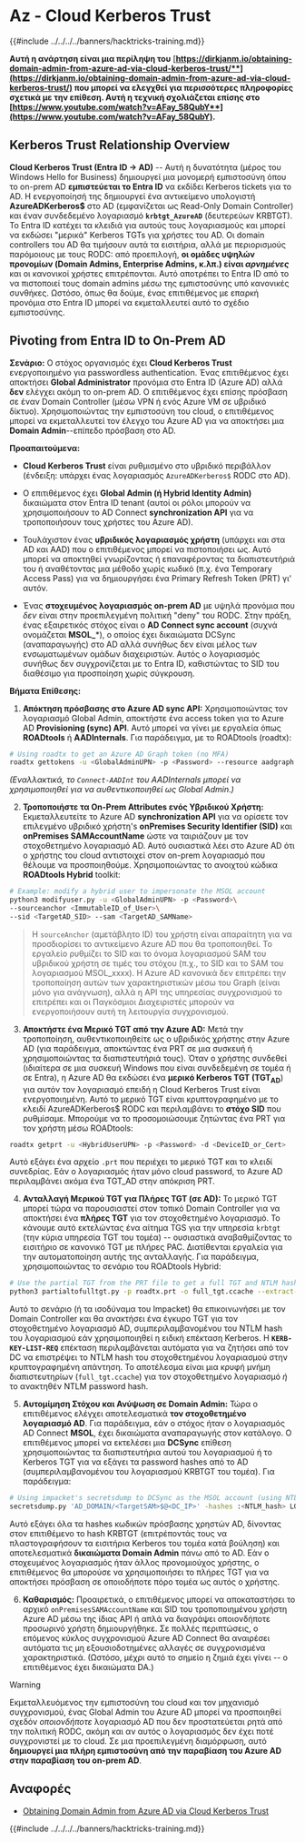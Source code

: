 # Az - Cloud Kerberos Trust

{{#include ../../../../banners/hacktricks-training.md}}

**Αυτή η ανάρτηση είναι μια περίληψη του** [**https://dirkjanm.io/obtaining-domain-admin-from-azure-ad-via-cloud-kerberos-trust/**](https://dirkjanm.io/obtaining-domain-admin-from-azure-ad-via-cloud-kerberos-trust/) **που μπορεί να ελεγχθεί για περισσότερες πληροφορίες σχετικά με την επίθεση. Αυτή η τεχνική σχολιάζεται επίσης στο** [**https://www.youtube.com/watch?v=AFay_58QubY**](https://www.youtube.com/watch?v=AFay_58QubY)**.**

## Kerberos Trust Relationship Overview

**Cloud Kerberos Trust (Entra ID -> AD)** -- Αυτή η δυνατότητα (μέρος του Windows Hello for Business) δημιουργεί μια μονομερή εμπιστοσύνη όπου το on-prem AD **εμπιστεύεται το Entra ID** να εκδίδει Kerberos tickets για το AD. Η ενεργοποίησή της δημιουργεί ένα αντικείμενο υπολογιστή **AzureADKerberos$** στο AD (εμφανίζεται ως Read-Only Domain Controller) και έναν συνδεδεμένο λογαριασμό **`krbtgt_AzureAD`** (δευτερεύων KRBTGT). Το Entra ID κατέχει τα κλειδιά για αυτούς τους λογαριασμούς και μπορεί να εκδώσει "μερικά" Kerberos TGTs για χρήστες του AD. Οι domain controllers του AD θα τιμήσουν αυτά τα εισιτήρια, αλλά με περιορισμούς παρόμοιους με τους RODC: από προεπιλογή, **οι ομάδες υψηλών προνομίων (Domain Admins, Enterprise Admins, κ.λπ.) είναι *αρνημένες*** και οι κανονικοί χρήστες επιτρέπονται. Αυτό αποτρέπει το Entra ID από το να πιστοποιεί τους domain admins μέσω της εμπιστοσύνης υπό κανονικές συνθήκες. Ωστόσο, όπως θα δούμε, ένας επιτιθέμενος με επαρκή προνόμια στο Entra ID μπορεί να εκμεταλλευτεί αυτό το σχέδιο εμπιστοσύνης.

## Pivoting from Entra ID to On-Prem AD

**Σενάριο:** Ο στόχος οργανισμός έχει **Cloud Kerberos Trust** ενεργοποιημένο για passwordless authentication. Ένας επιτιθέμενος έχει αποκτήσει **Global Administrator** προνόμια στο Entra ID (Azure AD) αλλά **δεν** ελέγχει ακόμη το on-prem AD. Ο επιτιθέμενος έχει επίσης πρόσβαση σε έναν Domain Controller (μέσω VPN ή ενός Azure VM σε υβριδικό δίκτυο). Χρησιμοποιώντας την εμπιστοσύνη του cloud, ο επιτιθέμενος μπορεί να εκμεταλλευτεί τον έλεγχο του Azure AD για να αποκτήσει μια **Domain Admin**--επίπεδο πρόσβαση στο AD.

**Προαπαιτούμενα:**

-   **Cloud Kerberos Trust** είναι ρυθμισμένο στο υβριδικό περιβάλλον (ένδειξη: υπάρχει ένας λογαριασμός `AzureADKerberos$` RODC στο AD).

-   Ο επιτιθέμενος έχει **Global Admin (ή Hybrid Identity Admin)** δικαιώματα στον Entra ID tenant (αυτοί οι ρόλοι μπορούν να χρησιμοποιήσουν το AD Connect **synchronization API** για να τροποποιήσουν τους χρήστες του Azure AD).

-   Τουλάχιστον ένας **υβριδικός λογαριασμός χρήστη** (υπάρχει και στα AD και AAD) που ο επιτιθέμενος μπορεί να πιστοποιήσει ως. Αυτό μπορεί να αποκτηθεί γνωρίζοντας ή επαναφέροντας τα διαπιστευτήριά του ή αναθέτοντας μια μέθοδο χωρίς κωδικό (π.χ. ένα Temporary Access Pass) για να δημιουργήσει ένα Primary Refresh Token (PRT) γι' αυτόν.

-   Ένας **στοχευμένος λογαριασμός on-prem AD** με υψηλά προνόμια που *δεν* είναι στην προεπιλεγμένη πολιτική "deny" του RODC. Στην πράξη, ένας εξαιρετικός στόχος είναι ο **AD Connect sync account** (συχνά ονομάζεται **MSOL_***), ο οποίος έχει δικαιώματα DCSync (αναπαραγωγής) στο AD αλλά συνήθως δεν είναι μέλος των ενσωματωμένων ομάδων διαχειριστών. Αυτός ο λογαριασμός συνήθως δεν συγχρονίζεται με το Entra ID, καθιστώντας το SID του διαθέσιμο για προσποίηση χωρίς σύγκρουση.

**Βήματα Επίθεσης:**

1.  **Απόκτηση πρόσβασης στο Azure AD sync API:** Χρησιμοποιώντας τον λογαριασμό Global Admin, αποκτήστε ένα access token για το Azure AD **Provisioning (sync) API**. Αυτό μπορεί να γίνει με εργαλεία όπως **ROADtools** ή **AADInternals**. Για παράδειγμα, με το ROADtools (roadtx):
```bash
# Using roadtx to get an Azure AD Graph token (no MFA)
roadtx gettokens -u <GlobalAdminUPN> -p <Password> --resource aadgraph
```
*(Εναλλακτικά, το `Connect-AADInt` του AADInternals μπορεί να χρησιμοποιηθεί για να αυθεντικοποιηθεί ως Global Admin.)*

2.  **Τροποποιήστε τα On-Prem Attributes ενός Υβριδικού Χρήστη:** Εκμεταλλευτείτε το Azure AD **synchronization API** για να ορίσετε τον επιλεγμένο υβριδικό χρήστη's **onPremises Security Identifier (SID)** και **onPremises SAMAccountName** ώστε να ταιριάζουν με τον στοχοθετημένο λογαριασμό AD. Αυτό ουσιαστικά λέει στο Azure AD ότι ο χρήστης του cloud αντιστοιχεί στον on-prem λογαριασμό που θέλουμε να προσποιηθούμε. Χρησιμοποιώντας το ανοιχτού κώδικα **ROADtools Hybrid** toolkit:
```bash
# Example: modify a hybrid user to impersonate the MSOL account
python3 modifyuser.py -u <GlobalAdminUPN> -p <Password>\
--sourceanchor <ImmutableID_of_User>\
--sid <TargetAD_SID> --sam <TargetAD_SAMName>
```
> Η `sourceAnchor` (αμετάβλητο ID) του χρήστη είναι απαραίτητη για να προσδιορίσει το αντικείμενο Azure AD που θα τροποποιηθεί. Το εργαλείο ρυθμίζει το SID και το όνομα λογαριασμού SAM του υβριδικού χρήστη σε τιμές του στόχου (π.χ., το SID και το SAM του λογαριασμού MSOL_xxxx). Η Azure AD κανονικά δεν επιτρέπει την τροποποίηση αυτών των χαρακτηριστικών μέσω του Graph (είναι μόνο για ανάγνωση), αλλά η API της υπηρεσίας συγχρονισμού το επιτρέπει και οι Παγκόσμιοι Διαχειριστές μπορούν να ενεργοποιήσουν αυτή τη λειτουργία συγχρονισμού.

3.  **Αποκτήστε ένα Μερικό TGT από την Azure AD:** Μετά την τροποποίηση, αυθεντικοποιηθείτε ως ο υβριδικός χρήστης στην Azure AD (για παράδειγμα, αποκτώντας ένα PRT σε μια συσκευή ή χρησιμοποιώντας τα διαπιστευτήριά τους). Όταν ο χρήστης συνδεθεί (ιδιαίτερα σε μια συσκευή Windows που είναι συνδεδεμένη σε τομέα ή σε Entra), η Azure AD θα εκδώσει ένα **μερικό Kerberos TGT (TGT**<sub>**AD**</sub>) για αυτόν τον λογαριασμό επειδή η Cloud Kerberos Trust είναι ενεργοποιημένη. Αυτό το μερικό TGT είναι κρυπτογραφημένο με το κλειδί AzureADKerberos$ RODC και περιλαμβάνει το **στόχο SID** που ρυθμίσαμε. Μπορούμε να το προσομοιώσουμε ζητώντας ένα PRT για τον χρήστη μέσω ROADtools:
```bash
roadtx getprt -u <HybridUserUPN> -p <Password> -d <DeviceID_or_Cert>
```
Αυτό εξάγει ένα αρχείο `.prt` που περιέχει το μερικό TGT και το κλειδί συνεδρίας. Εάν ο λογαριασμός ήταν μόνο cloud password, το Azure AD περιλαμβάνει ακόμα ένα TGT_AD στην απόκριση PRT.

4.  **Ανταλλαγή Μερικού TGT για Πλήρες TGT (σε AD):** Το μερικό TGT μπορεί τώρα να παρουσιαστεί στον τοπικό Domain Controller για να αποκτήσει ένα **πλήρες TGT** για τον στοχοθετημένο λογαριασμό. Το κάνουμε αυτό εκτελώντας ένα αίτημα TGS για την υπηρεσία `krbtgt` (την κύρια υπηρεσία TGT του τομέα) -- ουσιαστικά αναβαθμίζοντας το εισιτήριο σε κανονικό TGT με πλήρες PAC. Διατίθενται εργαλεία για την αυτοματοποίηση αυτής της ανταλλαγής. Για παράδειγμα, χρησιμοποιώντας το σενάριο του ROADtools Hybrid:
```bash
# Use the partial TGT from the PRT file to get a full TGT and NTLM hash
python3 partialtofulltgt.py -p roadtx.prt -o full_tgt.ccache --extract-hash
```
Αυτό το σενάριο (ή τα ισοδύναμα του Impacket) θα επικοινωνήσει με τον Domain Controller και θα ανακτήσει ένα έγκυρο TGT για τον στοχοθετημένο λογαριασμό AD, συμπεριλαμβανομένου του NTLM hash του λογαριασμού εάν χρησιμοποιηθεί η ειδική επέκταση Kerberos. Η **`KERB-KEY-LIST-REQ`** επέκταση περιλαμβάνεται αυτόματα για να ζητήσει από τον DC να επιστρέψει το NTLM hash του στοχοθετημένου λογαριασμού στην κρυπτογραφημένη απάντηση. Το αποτέλεσμα είναι μια κρυφή μνήμη διαπιστευτηρίων (`full_tgt.ccache`) για τον στοχοθετημένο λογαριασμό *ή* το ανακτηθέν NTLM password hash.

5.  **Αυτομίμηση Στόχου και Ανύψωση σε Domain Admin:** Τώρα ο επιτιθέμενος ελέγχει αποτελεσματικά **τον στοχοθετημένο λογαριασμό AD**. Για παράδειγμα, εάν ο στόχος ήταν ο λογαριασμός AD Connect **MSOL**, έχει δικαιώματα αναπαραγωγής στον κατάλογο. Ο επιτιθέμενος μπορεί να εκτελέσει μια **DCSync** επίθεση χρησιμοποιώντας τα διαπιστευτήρια αυτού του λογαριασμού ή το Kerberos TGT για να εξάγει τα password hashes από το AD (συμπεριλαμβανομένου του λογαριασμού KRBTGT του τομέα). Για παράδειγμα:
```bash
# Using impacket's secretsdump to DCSync as the MSOL account (using NTLM hash)
secretsdump.py 'AD_DOMAIN/<TargetSAM>$@<DC_IP>' -hashes :<NTLM_hash> LOCAL
```
Αυτό εξάγει όλα τα hashes κωδικών πρόσβασης χρηστών AD, δίνοντας στον επιτιθέμενο το hash KRBTGT (επιτρέποντάς τους να πλαστογραφήσουν τα εισιτήρια Kerberos του τομέα κατά βούληση) και αποτελεσματικά **δικαιώματα Domain Admin** πάνω από το AD. Εάν ο στοχευμένος λογαριασμός ήταν άλλος προνομιούχος χρήστης, ο επιτιθέμενος θα μπορούσε να χρησιμοποιήσει το πλήρες TGT για να αποκτήσει πρόσβαση σε οποιοδήποτε πόρο τομέα ως αυτός ο χρήστης.

6.  **Καθαρισμός:** Προαιρετικά, ο επιτιθέμενος μπορεί να αποκαταστήσει το αρχικό `onPremisesSAMAccountName` και SID του τροποποιημένου χρήστη Azure AD μέσω της ίδιας API ή απλά να διαγράψει οποιονδήποτε προσωρινό χρήστη δημιουργήθηκε. Σε πολλές περιπτώσεις, ο επόμενος κύκλος συγχρονισμού Azure AD Connect θα αναιρέσει αυτόματα τις μη εξουσιοδοτημένες αλλαγές σε συγχρονισμένα χαρακτηριστικά. (Ωστόσο, μέχρι αυτό το σημείο η ζημιά έχει γίνει -- ο επιτιθέμενος έχει δικαιώματα DA.)

> [!WARNING]
> Εκμεταλλευόμενος την εμπιστοσύνη του cloud και τον μηχανισμό συγχρονισμού, ένας Global Admin του Azure AD μπορεί να προσποιηθεί σχεδόν *οποιονδήποτε* λογαριασμό AD που δεν προστατεύεται ρητά από την πολιτική RODC, ακόμη και αν αυτός ο λογαριασμός δεν έχει ποτέ συγχρονιστεί με το cloud. Σε μια προεπιλεγμένη διαμόρφωση, αυτό **δημιουργεί μια πλήρη εμπιστοσύνη από την παραβίαση του Azure AD στην παραβίαση του on-prem AD**.


## Αναφορές

- [Obtaining Domain Admin from Azure AD via Cloud Kerberos Trust](https://dirkjanm.io/obtaining-domain-admin-from-azure-ad-via-cloud-kerberos-trust/)



{{#include ../../../../banners/hacktricks-training.md}}
